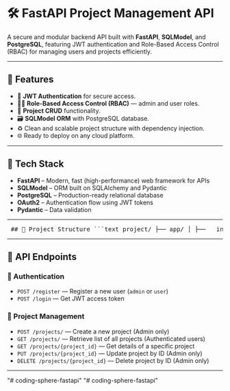 # 🛠️ FastAPI Project Management API

A secure and modular backend API built with **FastAPI**, **SQLModel**, and **PostgreSQL**, featuring JWT authentication and Role-Based Access Control (RBAC) for managing users and projects efficiently.

---

## 🚀 Features

- 🔐 **JWT Authentication** for secure access.
- 🧑‍💼 **Role-Based Access Control (RBAC)** — admin and user roles.
- 📁 **Project CRUD** functionality.
- 🗃️ **SQLModel ORM** with PostgreSQL database.
- ♻️ Clean and scalable project structure with dependency injection.
- 🌐 Ready to deploy on any cloud platform.

---

## 🧩 Tech Stack

- **FastAPI** – Modern, fast (high-performance) web framework for APIs
- **SQLModel** – ORM built on SQLAlchemy and Pydantic
- **PostgreSQL** – Production-ready relational database
- **OAuth2** – Authentication flow using JWT tokens
- **Pydantic** – Data validation

---

<pre lang="text"> ## 📁 Project Structure ```text project/ ├── app/ │ ├── __init__.py # Makes this a Python package │ ├── auth.py # JWT token & password utilities │ ├── config.py # Environment variables setup │ ├── crud.py # Database logic for user/project │ ├── database.py # Database connection & session │ ├── dependencies.py # Auth dependencies │ ├── models.py # SQLModel DB models │ └── schemas.py # Pydantic schemas for API validation ├── main.py # Main FastAPI application ├── .env # Environment variables ├── requirements.txt # Project dependencies └── README.md # Documentation ``` </pre>


---

## 📌 API Endpoints

### 🔐 Authentication

- `POST /register` — Register a new user (`admin` or `user`)
- `POST /login` — Get JWT access token

### 📁 Project Management

- `POST /projects/` — Create a new project (Admin only)
- `GET /projects/` — Retrieve list of all projects (Authenticated users)
- `GET /projects/{project_id}` — Get details of a specific project
- `PUT /projects/{project_id}` — Update project by ID (Admin only)
- `DELETE /projects/{project_id}` — Delete project by ID (Admin only)

---

"# coding-sphere-fastapi" 
"# coding-sphere-fastapi" 
